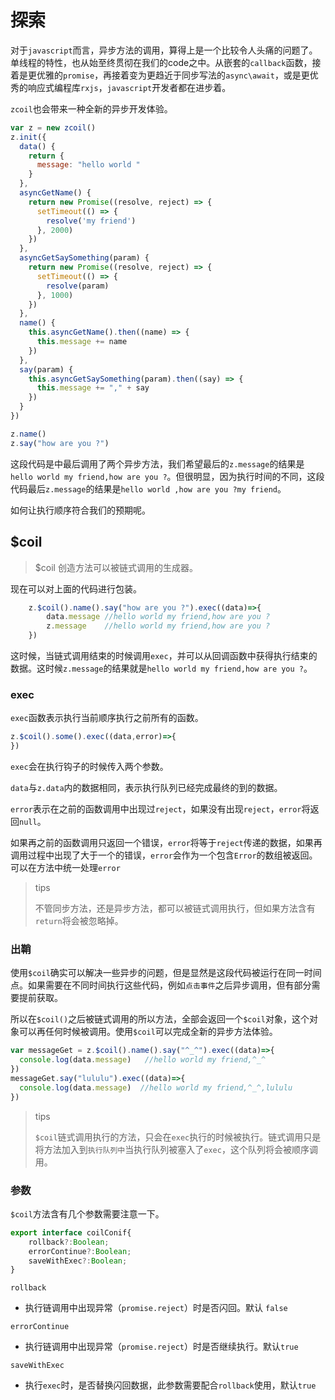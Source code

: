 # 探索

对于`javascript`而言，异步方法的调用，算得上是一个比较令人头痛的问题了。单线程的特性，也从始至终贯彻在我们的code之中。从嵌套的`callback`函数，接着是更优雅的`promise`，再接着变为更趋近于同步写法的`async\await`，或是更优秀的响应式编程库`rxjs`，`javascript`开发者都在进步着。

`zcoil`也会带来一种全新的异步开发体验。

```javascript
var z = new zcoil()
z.init({
  data() {
    return {
      message: "hello world "
    }
  },
  asyncGetName() {
    return new Promise((resolve, reject) => {
      setTimeout(() => {
        resolve('my friend')
      }, 2000)
    })
  },
  asyncGetSaySomething(param) {
    return new Promise((resolve, reject) => {
      setTimeout(() => {
        resolve(param)
      }, 1000)
    })
  },
  name() {
    this.asyncGetName().then((name) => {
      this.message += name
    })
  },
  say(param) {
    this.asyncGetSaySomething(param).then((say) => {
      this.message += "," + say
    })
  }
})

z.name()
z.say("how are you ?")
```

这段代码是中最后调用了两个异步方法，我们希望最后的`z.message`的结果是`hello world my friend,how are you ?`。但很明显，因为执行时间的不同，这段代码最后`z.message`的结果是`hello world ,how are you ?my friend`。

如何让执行顺序符合我们的预期呢。

## $coil

>$coil 创造方法可以被链式调用的生成器。

现在可以对上面的代码进行包装。

```javascript
	z.$coil().name().say("how are you ?").exec((data)=>{
		data.message //hello world my friend,how are you ?
		z.message    //hello world my friend,how are you ?
	})
```

这时候，当链式调用结束的时候调用`exec`，并可以从回调函数中获得执行结束的数据。这时候`z.message`的结果就是`hello world my friend,how are you ?`。

### exec
`exec`函数表示执行当前顺序执行之前所有的函数。

```javascript
z.$coil().some().exec((data,error)=>{
})
```
`exec`会在执行钩子的时候传入两个参数。

`data`与`z.data`内的数据相同，表示执行队列已经完成最终的到的数据。

`error`表示在之前的函数调用中出现过`reject`，如果没有出现`reject`，`error`将返回`null`。

如果再之前的函数调用只返回一个错误，`error`将等于`reject`传递的数据，如果再调用过程中出现了大于一个的错误，`error`会作为一个包含`Error`的数组被返回。
可以在方法中统一处理`error`

>tips
>
>不管同步方法，还是异步方法，都可以被链式调用执行，但如果方法含有`return`将会被忽略掉。

### 出鞘

使用`$coil`确实可以解决一些异步的问题，但是显然是这段代码被运行在同一时间点。如果需要在不同时间执行这些代码，例如`点击事件`之后异步调用，但有部分需要提前获取。

所以在`$coil()`之后被链式调用的所以方法，全部会返回一个`$coil`对象，这个对象可以再任何时候被调用。使用`$coil`可以完成全新的异步方法体验。

```javascript
var messageGet = z.$coil().name().say("^_^").exec((data)=>{
  console.log(data.message)   //hello world my friend,^_^
})
messageGet.say("lululu").exec((data)=>{
  console.log(data.message)  //hello world my friend,^_^,lululu
})
```

>tips
>
>`$coil`链式调用执行的方法，只会在`exec`执行的时候被执行。链式调用只是将方法加入到`执行队列中`当执行队列被塞入了`exec`，这个队列将会被顺序调用。

### 参数

`$coil`方法含有几个参数需要注意一下。

```javascript
export interface coilConif{
    rollback?:Boolean;
    errorContinue?:Boolean;
    saveWithExec?:Boolean;
}
```
`rollback`
* 执行链调用中出现异常（`promise.reject`）时是否闪回。默认 `false`

`errorContinue`
* 执行链调用中出现异常（`promise.reject`）时是否继续执行。默认`true`

`saveWithExec`
* 执行`exec`时，是否替换闪回数据，此参数需要配合`rollback`使用，默认`true`













